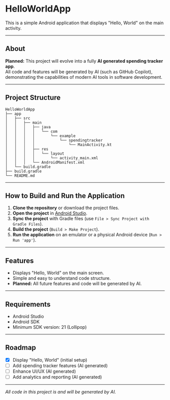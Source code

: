 # HelloWorldApp

This is a simple Android application that displays "Hello, World" on the main activity.

---

## About

**Planned:** This project will evolve into a fully **AI generated spending tracker app**.  
All code and features will be generated by AI (such as GitHub Copilot), demonstrating the capabilities of modern AI tools in software development.

---

## Project Structure

```
HelloWorldApp
├── app
│   ├── src
│   │   ├── main
│   │   │   ├── java
│   │   │   │   └── com
│   │   │   │       └── example
│   │   │   │           └── spendingtracker
│   │   │   │               └── MainActivity.kt
│   │   │   ├── res
│   │   │   │   └── layout
│   │   │   │       └── activity_main.xml
│   │   │   └── AndroidManifest.xml
│   └── build.gradle
├── build.gradle
└── README.md
```

---

## How to Build and Run the Application

1. **Clone the repository** or download the project files.
2. **Open the project** in [Android Studio](https://developer.android.com/studio).
3. **Sync the project** with Gradle files (use `File > Sync Project with Gradle Files`).
4. **Build the project** (`Build > Make Project`).
5. **Run the application** on an emulator or a physical Android device (`Run > Run 'app'`).

---

## Features

- Displays "Hello, World" on the main screen.
- Simple and easy to understand code structure.
- **Planned:** All future features and code will be generated by AI.

---

## Requirements

- Android Studio
- Android SDK
- Minimum SDK version: 21 (Lollipop)

---

## Roadmap

- [x] Display "Hello, World" (initial setup)
- [ ] Add spending tracker features (AI generated)
- [ ] Enhance UI/UX (AI generated)
- [ ] Add analytics and reporting (AI generated)

---

_All code in this project is and will be generated by AI._
